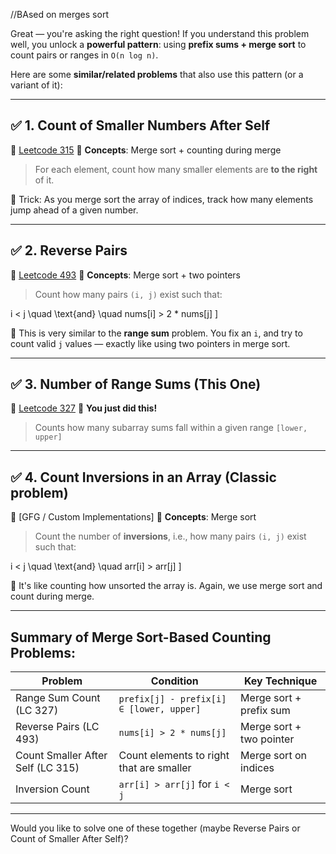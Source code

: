 //BAsed on merges sort

Great — you're asking the right question! If you understand this problem well, you unlock a **powerful pattern**: using **prefix sums + merge sort** to count pairs or ranges in `O(n log n)`.

Here are some **similar/related problems** that also use this pattern (or a variant of it):

---

## ✅ **1. Count of Smaller Numbers After Self**

📌 [Leetcode 315](https://leetcode.com/problems/count-of-smaller-numbers-after-self/)
🔧 **Concepts**: Merge sort + counting during merge

> For each element, count how many smaller elements are **to the right** of it.

🧠 Trick: As you merge sort the array of indices, track how many elements jump ahead of a given number.

---

## ✅ **2. Reverse Pairs**

📌 [Leetcode 493](https://leetcode.com/problems/reverse-pairs/)
🔧 **Concepts**: Merge sort + two pointers

> Count how many pairs `(i, j)` exist such that:
>
> $$
> $$

i < j \quad \text{and} \quad nums\[i] > 2 \* nums\[j]
]

🧠 This is very similar to the **range sum** problem.
You fix an `i`, and try to count valid `j` values — exactly like using two pointers in merge sort.

---

## ✅ **3. Number of Range Sums (This One)**

📌 [Leetcode 327](https://leetcode.com/problems/count-of-range-sum/)
🔧 **You just did this!**

> Counts how many subarray sums fall within a given range `[lower, upper]`

---

## ✅ **4. Count Inversions in an Array** (Classic problem)

📌 \[GFG / Custom Implementations]
🔧 **Concepts**: Merge sort

> Count the number of **inversions**, i.e., how many pairs `(i, j)` exist such that:
>
> $$
> $$

i < j \quad \text{and} \quad arr\[i] > arr\[j]
]

🧠 It's like counting how unsorted the array is. Again, we use merge sort and count during merge.

---

## Summary of Merge Sort-Based Counting Problems:

| Problem                           | Condition                                | Key Technique            |
| --------------------------------- | ---------------------------------------- | ------------------------ |
| Range Sum Count (LC 327)          | `prefix[j] - prefix[i] ∈ [lower, upper]` | Merge sort + prefix sum  |
| Reverse Pairs (LC 493)            | `nums[i] > 2 * nums[j]`                  | Merge sort + two pointer |
| Count Smaller After Self (LC 315) | Count elements to right that are smaller | Merge sort on indices    |
| Inversion Count                   | `arr[i] > arr[j]` for `i < j`            | Merge sort               |

---

Would you like to solve one of these together (maybe Reverse Pairs or Count of Smaller After Self)?
